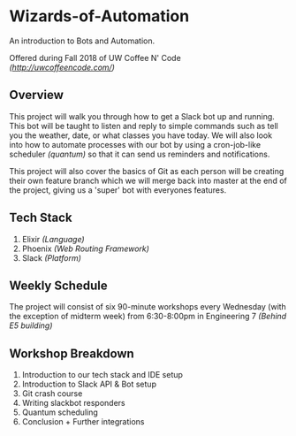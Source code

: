 # Wizards-of-Automation
An introduction to Bots and Automation. 

Offered during Fall 2018 of UW Coffee N' Code *(http://uwcoffeencode.com/)*

## Overview

This project will walk you through how to get a Slack bot up and running. This bot will be taught to listen and reply to simple commands such as tell you the weather, date, or what classes you have today. We will also look into how to automate processes with our bot by using a cron-job-like scheduler *(quantum)* so that it can send us reminders and notifications.

This project will also cover the basics of Git as each person will be creating their own feature branch which we will merge back into master at the end of the project, giving us a 'super' bot with everyones features. 

## Tech Stack

1. Elixir *(Language)*
2. Phoenix *(Web Routing Framework)*
3. Slack *(Platform)*


## Weekly Schedule

The project will consist of six 90-minute workshops every Wednesday (with the exception of midterm week) from 6:30-8:00pm in Engineering 7 *(Behind E5 building)*


## Workshop Breakdown

1. Introduction to our tech stack and IDE setup
2. Introduction to Slack API & Bot setup
3. Git crash course
4. Writing slackbot responders 
5. Quantum scheduling 
6. Conclusion + Further integrations

 
